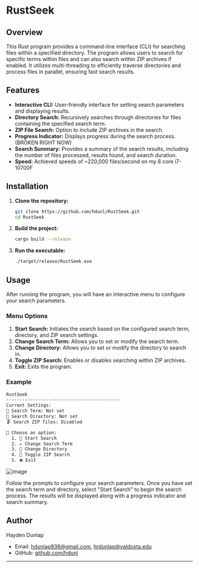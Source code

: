 
# RustSeek

## Overview

This Rust program provides a command-line interface (CLI) for searching files within a specified directory. The program allows users to search for specific terms within files and can also search within ZIP archives if enabled. It utilizes multi-threading to efficiently traverse directories and process files in parallel, ensuring fast search results.

## Features

- **Interactive CLI:** User-friendly interface for setting search parameters and displaying results.
- **Directory Search:** Recursively searches through directories for files containing the specified search term.
- **ZIP File Search:** Option to include ZIP archives in the search.
- **Progress Indicator:** Displays progress during the search process. (BROKEN RIGHT NOW)
- **Search Summary:** Provides a summary of the search results, including the number of files processed, results found, and search duration.
- **Speed:** Achieved speeds of ~220,000 files/second on my 8 core i7-10700F

## Installation

1. **Clone the repository:**
    ```sh
    git clone https://github.com/hdunl/RustSeek.git
    cd RustSeek
    ```

2. **Build the project:**
    ```sh
    cargo build --release
    ```

3. **Run the executable:**
    ```sh
    ./target/release/RustSeek.exe
    ```

## Usage

After running the program, you will have an interactive menu to configure your search parameters.

### Menu Options

1. **Start Search:** Initiates the search based on the configured search term, directory, and ZIP search settings.
2. **Change Search Term:** Allows you to set or modify the search term.
3. **Change Directory:** Allows you to set or modify the directory to search in.
4. **Toggle ZIP Search:** Enables or disables searching within ZIP archives.
5. **Exit:** Exits the program.

### Example

```sh
RustSeek
-------------------------------------------
Current Settings:
📝 Search Term: Not set
📁 Search Directory: Not set
🗜️ Search ZIP files: Disabled

🚀 Choose an option:
  1. 🔎 Start Search
  2. ✏️ Change Search Term
  3. 📂 Change Directory
  4. 🔄 Toggle ZIP Search
  5. ❌ Exit
```
![image](https://github.com/hdunl/RustSeek/assets/54483523/2dbf5218-b296-4f5e-b724-bbcf9b3540d6)


Follow the prompts to configure your search parameters. Once you have set the search term and directory, select "Start Search" to begin the search process. The results will be displayed along with a progress indicator and search summary.

## Author

Hayden Dunlap

- Email: [hdunlap936@gmail.com](mailto:hdunlap936@gmail.com), [hrdunlap@valdosta.edu](mailto:hrdunlap@valdosta.edu)
- GitHub: [github.com/hdunl](https://github.com/hdunl)

---
